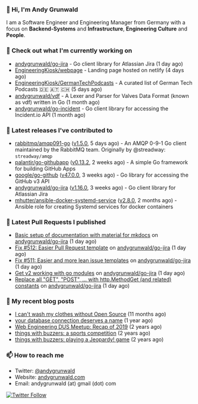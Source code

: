 ### 👋 Hi, I'm Andy Grunwald

I am a Software Engineer and Engineering Manager from Germany with a focus on **Backend-Systems** and **Infrastructure**, **Engineering Culture** and **People**.

### 👷 Check out what I'm currently working on


- [andygrunwald/go-jira](https://github.com/andygrunwald/go-jira) - Go client library for Atlassian Jira (1 day ago)
- [EngineeringKiosk/webpage](https://github.com/EngineeringKiosk/webpage) - Landing page hosted on netlify (4 days ago)
- [EngineeringKiosk/GermanTechPodcasts](https://github.com/EngineeringKiosk/GermanTechPodcasts) - A curated list of German Tech Podcasts 🇩🇪 🇦🇹 🇨🇭 (5 days ago)
- [andygrunwald/vdf](https://github.com/andygrunwald/vdf) - A Lexer and Parser for Valves Data Format (known as vdf) written in Go (1 month ago)
- [andygrunwald/go-incident](https://github.com/andygrunwald/go-incident) - Go client library for accessing the Incident.io API (1 month ago)

### 🔭 Latest releases I've contributed to


- [rabbitmq/amqp091-go](https://github.com/rabbitmq/amqp091-go) ([v1.5.0](https://github.com/rabbitmq/amqp091-go/releases/tag/v1.5.0), 5 days ago) - An AMQP 0-9-1 Go client maintained by the RabbitMQ team. Originally by @streadway: `streadway/amqp`
- [palantir/go-githubapp](https://github.com/palantir/go-githubapp) ([v0.13.2](https://github.com/palantir/go-githubapp/releases/tag/v0.13.2), 2 weeks ago) - A simple Go framework for building GitHub Apps
- [google/go-github](https://github.com/google/go-github) ([v47.0.0](https://github.com/google/go-github/releases/tag/v47.0.0), 3 weeks ago) - Go library for accessing the GitHub v3 API
- [andygrunwald/go-jira](https://github.com/andygrunwald/go-jira) ([v1.16.0](https://github.com/andygrunwald/go-jira/releases/tag/v1.16.0), 3 weeks ago) - Go client library for Atlassian Jira
- [mhutter/ansible-docker-systemd-service](https://github.com/mhutter/ansible-docker-systemd-service) ([v2.8.0](https://github.com/mhutter/ansible-docker-systemd-service/releases/tag/v2.8.0), 2 months ago) - Ansible role for creating Systemd services for docker containers

### 🔨 Latest Pull Requests I published


- [Basic setup of documentation with material for mkdocs](https://github.com/andygrunwald/go-jira/pull/564) on [andygrunwald/go-jira](https://github.com/andygrunwald/go-jira) (1 day ago)
- [Fix #512: Easier Pull Request template](https://github.com/andygrunwald/go-jira/pull/563) on [andygrunwald/go-jira](https://github.com/andygrunwald/go-jira) (1 day ago)
- [Fix #511: Easier and more lean issue templates](https://github.com/andygrunwald/go-jira/pull/562) on [andygrunwald/go-jira](https://github.com/andygrunwald/go-jira) (1 day ago)
- [Get v2 working with go modules](https://github.com/andygrunwald/go-jira/pull/517) on [andygrunwald/go-jira](https://github.com/andygrunwald/go-jira) (1 day ago)
- [Replace all &#34;GET&#34;, &#34;POST&#34;, ... with http.MethodGet (and related) constants](https://github.com/andygrunwald/go-jira/pull/516) on [andygrunwald/go-jira](https://github.com/andygrunwald/go-jira) (1 day ago)

### 📝 My recent blog posts


- [I can&#39;t wash my clothes without Open Source](https://andygrunwald.com/blog/i-cant-wash-my-clothes-without-open-source/) (11 months ago)
- [your database connection deserves a name](https://andygrunwald.com/blog/your-database-connection-deserves-a-name/) (1 year ago)
- [Web Engineering DUS Meetup: Recap of 2019](https://andygrunwald.com/blog/web-engineering-dus-recap-of-2019/) (2 years ago)
- [things with buzzers: a sports competition](https://andygrunwald.com/blog/things-with-buzzers-a-sports-competition/) (2 years ago)
- [things with buzzers: playing a Jeopardy! game](https://andygrunwald.com/blog/things-with-buzzers-playing-a-jeopardy-game/) (2 years ago)

### 📫 How to reach me

- Twitter: [@andygrunwald](https://twitter.com/andygrunwald)
- Website: [andygrunwald.com](https://andygrunwald.com)
- Email: andygrunwald (at) gmail (dot) com

[![Twitter Follow](https://img.shields.io/twitter/follow/andygrunwald?label=Follow&style=social)](https://twitter.com/andygrunwald)
